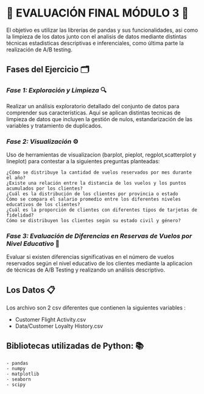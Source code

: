 # 🔶 EVALUACIÓN FINAL MÓDULO 3 🔶 
El objetivo es utilizar las librerías de pandas y sus funcionalidades, asi como la limpieza de los datos junto con el analisis de datos mediante distintas técnicas estadisticas descriptivas e inferenciales, como última parte la realización de A/B testing.

## Fases del Ejercicio 🗂️ 

### *Fase 1: Exploración y Limpieza* 🔍 
Realizar un análisis exploratorio detallado del conjunto de datos para comprender sus características. Aquí se aplican distintas tecnicas de limpieza de datos que incluyen la gestión de nulos, estandarización de las variables y tratamiento de duplicados.

### *Fase 2: Visualización* ⚙️ 
Uso de herramientas de visualizacion (barplot, pieplot, regplot,scatterplot y lineplot) para contestar a la siguientes preguntas planteadas:

    ¿Cómo se distribuye la cantidad de vuelos reservados por mes durante el año?
    ¿Existe una relación entre la distancia de los vuelos y los puntos acumulados por los clientes?
    ¿Cuál es la distribución de los clientes por provincia o estado
    Cómo se compara el salario promedio entre los diferentes niveles educativos de los clientes?
    ¿Cuál es la proporción de clientes con diferentes tipos de tarjetas de fidelidad?
    Cómo se distribuyen los clientes según su estado civil y género?

### *Fase 3: Evaluación de Diferencias en Reservas de Vuelos por Nivel Educativo* 🟰
Evaluar si existen diferencias significativas en el número de vuelos reservados según el nivel educativo de los clientes mediante la aplicacion de técnicas de A/B Testing y realizando un análisis descriptivo.

## Los Datos 📋
Los archivo son 2 csv diferentes que contienen la siguientes variables :

 - Customer Flight Activity.csv
 - Data/Customer Loyalty History.csv

## Bibliotecas utilizadas de Python: 📚

    - pandas
    - numpy
    - matplotlib
    - seaborn
    - scipy